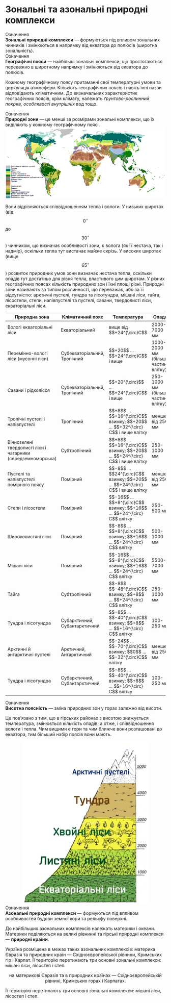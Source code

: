 # Зональнi та азональнi природнi комплекси
<div class="eoz-wrap">
<span class="eoz">Означення</span>
<div class="eoz-text">
<b>Зональнi природнi комплекси</b> — формуються пiд впливом зональних чинникiв i змiнюються в напрямку вiд екватора до полюсiв (широтна зональнiсть).
</div>
</div>

<div class="eoz-wrap">
<span class="eoz">Означення</span>
<div class="eoz-text">
<b>Географiчнi пояси</b> — найбiльшi зональнi комплекси, що простягаються переважно в широтному напрямку i змiнюються вiд екватора до полюсiв.
</div>
</div>

Кожному географічному поясу притаманні свої температурні умови та циркуляція атмосфери. Кількість географічних поясів і навіть їхні назви відповідають кліматичним. До визначальних характеристик географічних поясів, крім клімату, належать *ґрунтово-рослинний покрив, особливості внутрішніх* вод тощо.

<div class="eoz-wrap">
<span class="eoz">Означення</span>
<div class="eoz-text">
<b>Природнi зони</b> — це меншi за розмiрами зональнi комплекси, що їх видiляють у кожному географiчному поясi.
</div>
</div>


<div align="center">
<img src="3_new.png">
</div>

Вони відрізняються співвідношенням тепла і вологи. У низьких широтах (від $$0^{\circ}$$ до $$30^{\circ}$$) чинником, що визначає особливості зони, є волога (як її нестача, так і надмір), оскільки тепла тут вистачає майже скрізь. У високих широтах (вище $$65^{\circ}$$) розвиток природних умов зони визначає нестача тепла, оскільки опадів тут достатньо для рівня тепла, властивого цим широтам. У різних географічних поясах кількість природних зон і їхні площі різні. Природні зони називають за типом рослинності, що переважає, або за її відсутністю: арктичні пустелі, тундра та лісотундра, мішані ліси, тайга, лісостепи, степи, напівпустелі та пустелі, савани, твердолисті ліси, екваторіальні ліси.

<table>
<thead>
<tr>
<th>Природна зона</th>
<th>Клiматичний пояс</th>
<th>Температура</th> 
<th>Опади</th>
</tr>
</thead>
<tbody>
<tr>
<td>Вологі екваторіальні ліси</td>
<td>Екваторіальний</td>
<td>вище від $$+24^{\circ}С$$</td>
<td>2000-7000 мм</td>
</tr>
<tr>
<td>Перемінно-вологі ліси (мусонні ліси)</td> <td>Субекваторіальний, Тропічний</td>
<td>$$+20$$ ... $$+24^{\circ}C$$ і вище</td>
<td>1000-2000 мм (більша частина влітку)</td>
</tr>
<tr>
<td>Савани і рідколісся</td>
<td>Субекваторіальний, Тропічний</td>
<td>$$+20^{\circ}$$ ... $$+24^{\circ}C$$ і вище</td>
<td>250-1000 мм (більша частина влітку)</tr>
<tr>
<td>Тропічні пустелі і напівпустелі</td>
<td>Тропічний</td>
<td>$$+8$$ ... $$+16^{\circ}С$$ взимку; $$+20$$ ... $$+32^{\circ}С$$ і вище влітку</td>
<td>менше від 250 мм</td></tr>
<tr>
<td>Вічнозелені твердолисті ліси і чагарники (середземноморська)</td>
<td>Субтропічний</td>
<td>$$+8$$ ... $$+16^{\circ}С$$ взимку; $$+20$$ ... $$+24^{\circ}С$$ і вище влітку</td>
<td>250-1000 мм</td></tr>
<tr>
<td>Пустелі та напівпустелі помірного поясу</td>
<td>Помірний</td>
<td>$$-8$$ ... $$24^{\circ}С$$ взимку; $$+20$$ ... $$+24^{\circ}С$$ і вище влітку</td>
<td>менше від 250 мм</td></tr>
<tr>
<td>Степи і лісостепи</td>
<td>Помірний</td>
<td>$$-16$$ ... $$+8^{\circ}С$$ взимку; $$+16$$ ... $$+24^{\circ}С$$ влітку</td>
<td>250-500 мм</tr>
<tr>
<td>Широколистяні ліси</td>
<td>Помірний</td>
<td>$$-8$$ ... $$+8^{\circ}С$$ взимку; $$+16$$ ... $$+24^{\circ}С$$ влітку</td>
<td>500-1000 мм</td>
</tr>
<tr>
<td>Мішані ліси</td>
<td>Помірний</td>
<td>$$-16$$ ... $$-8^{\circ}С$$ взимку; $$+16$$ ... $$+24^{\circ}С$$ влітку</td>
<td>5500-7000 мм</td>
</tr>
<tr>
<td>Тайга</td>
<td>Субтропічний</td>
<td>$$-8$$ ... $$-48^{\circ}С$$ взимку; $$+8$$ ... $$+24^{\circ}С$$ влітку</td>
<td>250-1000 мм</td>
</tr>
<tr>
<td>Тундра і лісотундра</td>
<td>Субарктичний, Субантарктичний</td>
<td>$$-8$$ ... $$-40^{\circ}С$$ взимку; $$+8$$ ... $$+16^{\circ}С$$ влітку</td>
<td>100-250 мм</td></tr>
<tr>
<td>
Арктичні й антарктичні пустелі</td>
<td>Арктичний, Антарктичний</td>
<td>$$-24$$ ... $$-70^{\circ}С$$ взимку; $$0$$ ... $$-32^{\circ}С$$ влітку</td>
<td>менше від 250 мм</td></tr>
<tr>
<td>Тундра і лісотундра</td>
<td>Субарктичний, Субантарктичний</td>
<td>$$-8$$ ... $$-40^{\circ}С$$ взимку; $$+8$$ ... $$+16^{\circ}С$$ влітку</td>
<td>100-250 мм</td>
</tr>
</tbody>
</table>

<div class="eoz-wrap">
<span class="eoz">Означення</span>
<div class="eoz-text">
<b>Висотна пояснiсть</b> — змiна природних зон у горах залежно вiд висоти.
</div>
</div>

Це пов’язано з тим, що в гірських районах з висотою знижується температура, змінюється кількість опадів, а отже, і співвідношення вологи і тепла. Чим вищими є гори та чим ближче вони розташовані до екватора, тим більший набір поясів вони мають.

<div align="center">
<img src="2-2.jpg" width="400">
</div>

<div class="eoz-wrap">
<span class="eoz">Означення</span>
<div class="eoz-text">
<b>Азональнi природнi комплекси</b> — формуються пiд впливом особливостей будови земної кори та рельєфу поверхнi.
</div>
</div>

До найбільших азональних комплексів належать материки і океани. Материки поділяються на <span class="p1">великі рівнинні</span> та <span class="p1">гірські природні</span> комплекси — **природні країни**.

Україна розміщена в межах таких азональних комплексів: материка Євразія та природних країн — Східноєвропейської рівнини, Кримських гір і Карпат. Її територію перетинають три основні зональні комплекси: мішані ліси, лісостеп і степ.

<p align="center"><span class="p1">на материкові Євразія</span> та в природних країнах — <span class="p1">Східноєвропейській рівнині</span>, <span class="p1">Кримських горах</span> і <span class="p1">Карпатах</span>.

Її територію перетинають три основні зональні комплекси: <span class="p1">мішані ліси</span>, <span class="p1">лісостеп</span> і <span class="p1">степ</span>.

